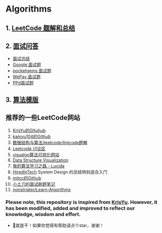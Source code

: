 # Algorithms

## 1. [LeetCode 题解和总结](/docs/Leetcode_Solutions/)

## 2. [面试问答](/docs/Interview/)

* [面试总结](https://github.com/apachecn/LeetCode/blob/master/docs/Interview/%E5%BC%80%E5%8F%91%E5%B2%97%E4%BD%8D(Java)%E6%80%BB%E7%BB%93.md)
* [Google 面试题](/docs/Interview/Google/Google.md)
* [pocketgems 面试题](/docs/Interview/pocketgems/pocketgems.md)
* [WePay 面试题](/docs/Interview/WePay/WePay.md)
* [PPd面试题](/docs/Interview/PPd/ppd.md)

## 3. [算法模版](/docs/Algorithm_Templates/)


## 推荐的一些LeetCode网站

1. [KrisYu的GItuhub](https://github.com/KrisYu/LeetCode-CLRS-Python)
2. [kamyu104的Github](https://github.com/kamyu104/LeetCode)
3. [数据结构与算法/leetcode/lintcode题解](https://algorithm.yuanbin.me/zh-hans/)
4. [Leetcode 讨论区](https://discuss.leetcode.com/)
5. [visualgo算法可视化网站](https://visualgo.net/en)
6. [Data Structure Visualization](https://www.cs.usfca.edu/~galles/visualization/Algorithms.html)
7. [我的算法学习之路 - Lucida](http://zh.lucida.me/blog/on-learning-algorithms/)
8. [HiredInTech](https://www.hiredintech.com/) System Design 的总结特别适合入门
9. [mitcc的Github](https://github.com/mitcc/AlgoSolutions)
10. [小土刀的面试刷题笔记](http://wdxtub.com/interview/14520594642530.html)
11. [nonstriater/Learn-Algorithms](https://github.com/nonstriater/Learn-Algorithms)


### Please note, this repository is inspired from [KrisYu](https://github.com/KrisYu/LeetCode-CLRS-Python). However, it has been modified, added and improved to reflect our knowledge, wisdom and effort.

 - 💪就是干！如果你觉得有帮助请点个star，谢谢！
